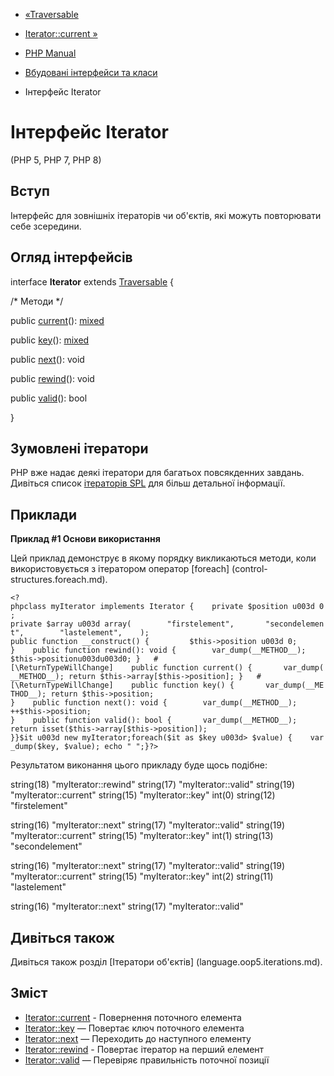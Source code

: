 - [«Traversable](class.traversable.md)
- [Iterator::current »](iterator.current.md)

- [PHP Manual](index.md)
- [Вбудовані інтерфейси та класи](reserved.interfaces.md)
- Інтерфейс Iterator

# Інтерфейс Iterator

(PHP 5, PHP 7, PHP 8)

## Вступ

Інтерфейс для зовнішніх ітераторів чи об'єктів, які можуть повторювати
себе зсередини.

## Огляд інтерфейсів

interface **Iterator** extends [Traversable](class.traversable.md) {

/\* Методи \*/

public [current](iterator.current.md)():
[mixed](language.types.declarations.md#language.types.declarations.mixed)

public [key](iterator.key.md)():
[mixed](language.types.declarations.md#language.types.declarations.mixed)

public [next](iterator.next.md)(): void

public [rewind](iterator.rewind.md)(): void

public [valid](iterator.valid.md)(): bool

}

## Зумовлені ітератори

PHP вже надає деякі ітератори для багатьох повсякденних завдань.
Дивіться список [ітераторів SPL](spl.iterators.md) для більш детальної
інформації.

## Приклади

**Приклад #1 Основи використання**

Цей приклад демонструє в якому порядку викликаються методи, коли
використовується з ітератором оператор
[foreach] (control-structures.foreach.md).

`<?phpclass myIterator implements Iterator {    private $position u003d 0; private $array u003d array(        "firstelement",       "secondelement",        "lastelement",    ); public function __construct() {         $this->position u003d 0; }    public function rewind(): void {        var_dump(__METHOD__); $this->positionu003du003d0; }   #[\ReturnTypeWillChange]    public function current() {       var_dump(__METHOD__); return $this->array[$this->position]; }   #[\ReturnTypeWillChange]    public function key() {       var_dump(__METHOD__); return $this->position; }    public function next(): void {        var_dump(__METHOD__); ++$this->position; }    public function valid(): bool {       var_dump(__METHOD__); return isset($this->array[$this->position]); }}$it u003d new myIterator;foreach($it as $key u003d> $value) {    var_dump($key, $value); echo "
";}?> `

Результатом виконання цього прикладу буде щось подібне:

string(18) "myIterator::rewind"
string(17) "myIterator::valid"
string(19) "myIterator::current"
string(15) "myIterator::key"
int(0)
string(12) "firstelement"

string(16) "myIterator::next"
string(17) "myIterator::valid"
string(19) "myIterator::current"
string(15) "myIterator::key"
int(1)
string(13) "secondelement"

string(16) "myIterator::next"
string(17) "myIterator::valid"
string(19) "myIterator::current"
string(15) "myIterator::key"
int(2)
string(11) "lastelement"

string(16) "myIterator::next"
string(17) "myIterator::valid"

## Дивіться також

Дивіться також розділ [Ітератори
об'єктів] (language.oop5.iterations.md).

## Зміст

- [Iterator::current](iterator.current.md) - Повернення поточного
елемента
- [Iterator::key](iterator.key.md) — Повертає ключ поточного
елемента
- [Iterator::next](iterator.next.md) — Переходить до наступного
елементу
- [Iterator::rewind](iterator.rewind.md) - Повертає ітератор на
перший елемент
- [Iterator::valid](iterator.valid.md) — Перевіряє правильність
поточної позиції
